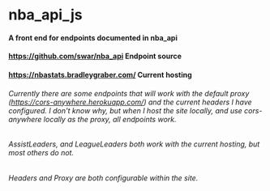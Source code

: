 # nba_api_js 
#### A front end for endpoints documented in nba_api
#### https://github.com/swar/nba_api Endpoint source
#### https://nbastats.bradleygraber.com/ Current hosting

###### Currently there are some endpoints that will work with the default proxy (https://cors-anywhere.herokuapp.com/) and the current headers I have configured.  I don't know why, but when I host the site locally, and use cors-anywhere locally as the proxy, all endpoints work.
###### AssistLeaders, and LeagueLeaders both work with the current hosting, but most others do not.
###### Headers and Proxy are both configurable within the site.
